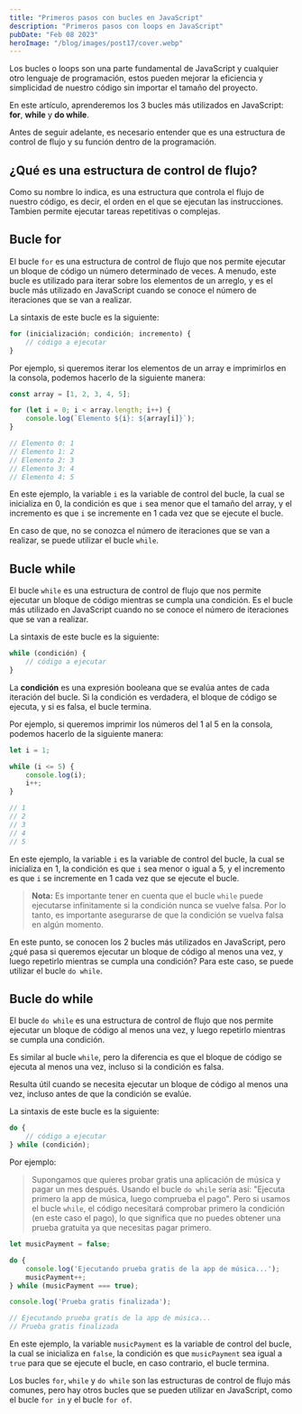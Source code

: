 ```yaml
---
title: "Primeros pasos con bucles en JavaScript"
description: "Primeros pasos con loops en JavaScript"
pubDate: "Feb 08 2023"
heroImage: "/blog/images/post17/cover.webp"
---
```


Los bucles o loops son una parte fundamental de JavaScript y cualquier otro lenguaje de programación, estos pueden mejorar la eficiencia y simplicidad de nuestro código sin importar el tamaño del proyecto.

En este artículo, aprenderemos los 3 bucles más utilizados en JavaScript: **for**, **while** y **do while**.

Antes de seguir adelante, es necesario entender que es una estructura de control de flujo y su función dentro de la programación.

## ¿Qué es una estructura de control de flujo?

Como su nombre lo indica, es una estructura que controla el flujo de nuestro código, es decir, el orden en el que se ejecutan las instrucciones. Tambien permite ejecutar tareas repetitivas o complejas. 

## Bucle for

El bucle `for` es una estructura de control de flujo que nos permite ejecutar un bloque de código un número determinado de veces. A menudo, este bucle es utilizado para iterar sobre los elementos de un arreglo, y es el bucle más utilizado en JavaScript cuando se conoce el número de iteraciones que se van a realizar.

La sintaxis de este bucle es la siguiente:

```js
for (inicialización; condición; incremento) {
	// código a ejecutar
}
```

Por ejemplo, si queremos iterar los elementos de un array e imprimirlos en la consola, podemos hacerlo de la siguiente manera:

```js
const array = [1, 2, 3, 4, 5];

for (let i = 0; i < array.length; i++) {
	console.log(`Elemento ${i}: ${array[i]}`);
}

// Elemento 0: 1
// Elemento 1: 2
// Elemento 2: 3
// Elemento 3: 4
// Elemento 4: 5
```

En este ejemplo, la variable `i` es la variable de control del bucle, la cual se inicializa en 0, la condición es que `i` sea menor que el tamaño del array, y el incremento es que `i` se incremente en 1 cada vez que se ejecute el bucle. 

En caso de que, no se conozca el número de iteraciones que se van a realizar, se puede utilizar el bucle `while`.

## Bucle while

El bucle `while` es una estructura de control de flujo que nos permite ejecutar un bloque de código mientras se cumpla una condición. Es el bucle más utilizado en JavaScript cuando no se conoce el número de iteraciones que se van a realizar.

La sintaxis de este bucle es la siguiente:

```js
while (condición) {
	// código a ejecutar
}
```

La **condición** es una expresión booleana que se evalúa antes de cada iteración del bucle. Si la condición es verdadera, el bloque de código se ejecuta, y si es falsa, el bucle termina.

Por ejemplo, si queremos imprimir los números del 1 al 5 en la consola, podemos hacerlo de la siguiente manera:

```js
let i = 1;

while (i <= 5) {
	console.log(i);
	i++;
}

// 1
// 2
// 3
// 4
// 5
```

En este ejemplo, la variable `i` es la variable de control del bucle, la cual se inicializa en 1, la condición es que `i` sea menor o igual a 5, y el incremento es que `i` se incremente en 1 cada vez que se ejecute el bucle. 

> **Nota:** Es importante tener en cuenta que el bucle `while` puede ejecutarse infinitamente si la condición nunca se vuelve falsa. Por lo tanto, es importante asegurarse de que la condición se vuelva falsa en algún momento.

En este punto, se conocen los 2 bucles más utilizados en JavaScript, pero ¿qué pasa si queremos ejecutar un bloque de código al menos una vez, y luego repetirlo mientras se cumpla una condición? Para este caso, se puede utilizar el bucle `do while`.

## Bucle do while

El bucle `do while` es una estructura de control de flujo que nos permite ejecutar un bloque de código al menos una vez, y luego repetirlo mientras se cumpla una condición. 

Es similar al bucle `while`, pero la diferencia es que el bloque de código se ejecuta al menos una vez, incluso si la condición es falsa.

Resulta útil cuando se necesita ejecutar un bloque de código al menos una vez, incluso antes de que la condición se evalúe.

La sintaxis de este bucle es la siguiente:

```js
do {
	// código a ejecutar
} while (condición);
```

Por ejemplo: 

> Supongamos que quieres probar gratis una aplicación de música y pagar un mes después. Usando el bucle `do while` sería así: "Ejecuta primero la app de música, luego comprueba el pago".
> Pero si usamos el bucle `while`, el código necesitará comprobar primero la condición (en este caso el pago), lo que significa que no puedes obtener una prueba gratuita ya que necesitas pagar primero.

```js
let musicPayment = false;

do {
	console.log('Ejecutando prueba gratis de la app de música...');
	musicPayment++;
} while (musicPayment === true);

console.log('Prueba gratis finalizada');

// Ejecutando prueba gratis de la app de música...
// Prueba gratis finalizada
```

En este ejemplo, la variable `musicPayment` es la variable de control del bucle, la cual se inicializa en `false`, la condición es que `musicPayment` sea igual a `true` para que se ejecute el bucle, en caso contrario, el bucle termina.

Los bucles `for`, `while` y `do while` son las estructuras de control de flujo más comunes, pero hay otros bucles que se pueden utilizar en JavaScript, como el bucle `for in` y el bucle `for of`.